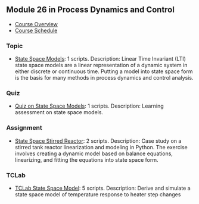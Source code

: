 ## Module 26 in Process Dynamics and Control
- [Course Overview](https://apmonitor.com/pdc)
- [Course Schedule](https://apmonitor.com/pdc/index.php/Main/CourseSchedule)
### Topic
- [State Space Models](https://www.apmonitor.com/pdc/index.php/Main/StateSpaceModel): 1 scripts. Description: Linear Time Invariant (LTI) state space models are a linear representation of a dynamic system in either discrete or continuous time. Putting a model into state space form is the basis for many methods in process dynamics and control analysis.
### Quiz
- [Quiz on State Space Models](https://www.apmonitor.com/pdc/index.php/Main/QuizStateSpace): 1 scripts. Description: Learning assessment on state space models.
### Assignment
- [State Space Stirred Reactor](https://www.apmonitor.com/pdc/index.php/Main/ReactorStateSpace): 2 scripts. Description: Case study on a stirred tank reactor linearization and modeling in Python. The exercise involves creating a dynamic model based on balance equations, linearizing, and fitting the equations into state space form.
### TCLab
- [TCLab State Space Model](https://www.apmonitor.com/pdc/index.php/Main/TCLabStateSpace): 5 scripts. Description: Derive and simulate a state space model of temperature response to heater step changes
